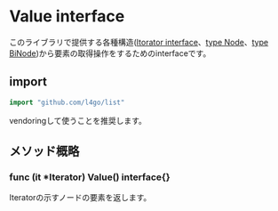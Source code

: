 # Value interface

このライブラリで提供する各種構造([Itorator interface](Iterator.md)、[type Node](Node.md)、[type BiNode](BiNode.md))から要素の取得操作をするためのinterfaceです。

## import
```go
import "github.com/l4go/list"
```
vendoringして使うことを推奨します。

## メソッド概略
### func (it \*Iterator) Value() interface{}
Iteratorの示すノードの要素を返します。
